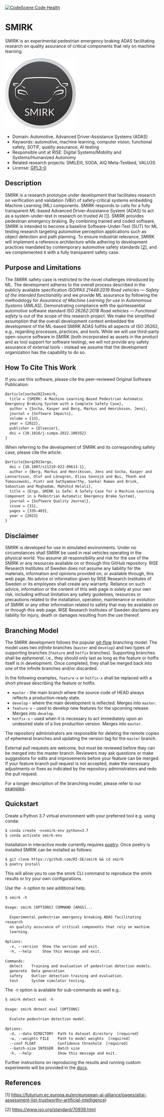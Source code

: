 [![CodeScene Code Health](https://codescene.io/projects/43828/status-badges/code-health)](https://codescene.io/projects/43828)

# SMIRK
SMIRK is an experimental pedestrian emergency braking ADAS facilitating research on quality assurance of critical components that rely on machine learning.

![Logo](/docs/figures/smirk.png) <a name="logo"></a>

- Domain: Automotive, Advanced Driver-Assistance Systems (ADAS)
- Keywords: automotive, machine learning, computer vision, functional safety, SOTIF, quality assurance, AI testing 
- Responsible unit at RISE: Digital Systems/Mobility and Systems/Humanized Autonomy
- Related research projects: SMILEIII, SODA, AIQ Meta-Testbed, VALU3S
- License: [GPL3-0](https://github.com/RI-SE/smirk/blob/main/LICENSE)

## Description
SMIRK is a research prototype under development that facilitates research on verification and validation (V&V) of safety-critical systems embedding Machine Learning (ML) components. SMIRK responds to calls for a fully transparent ML-based Advanced Driver-Assistance System (ADAS) to act as a system-under-test in research on trusted AI [[1]](#1). SMIRK provides pedestrian emergency braking. By combining trained and coded software, SMIRK is intended to become a baseline Software-Under-Test (SUT) for ML testing research targeting automotive perception applications such as object detection and path planning. To ensure industrial relevance, SMIRK will implement a reference architecture while adhering to development practices mandated by contemporary automotive safety standards [[2]](#2), and we complemented it with a fully transparent safety case.

## Purpose and Limitations
The SMIRK safety case is restricted to the novel challenges introduced by ML. The development adheres to the overall process described in the publicly available  specification *ISO/PAS 21448:2019 Road vehicles — Safety of the intended functionality* and we provide ML assurance by following the methodology for *Assurance of Machine Learning for use in Autonomous Systems* (AMLAS). Demonstrating compliance with the quintessential automotive software standard *ISO 26262:2018 Road vehicles — Functional safety* is out of the scope of this research project. We make the simplified assumption that the overall development context embedded the development of the ML-based SMIRK ADAS fulfills all aspects of ISO 26262, e.g., regarding processes, practices, and tools. While we will use third-party open-source software in SMIRK (both incorporated as assets in the product and as tool support for software testing), we will not provide any safety assurance of external tools - instead we assume that the development organization has the capability to do so.

## How To Cite This Work
If you use this software, please cite the peer-reviewed Original Software Publication:

```
@article{socha2022smirk,
  title = {SMIRK: A Machine Learning-Based Pedestrian Automatic Emergency Braking System with a Complete Safety Case},
  author = {Socha, Kasper and Borg, Markus and Henriksson, Jens},
  journal = {Software Impacts},
  volume = {13},
  year = {2022},
  publisher = {Elsevier},
  doi = {10.1016/j.simpa.2022.100352}
}
```

When referring to the development of SMIRK and its corresponding safety case, please cite the article:

```
@article{borg2023ergo,
  doi = {10.1007/s11219-022-09613-1},
  author = {Borg, Markus and Henriksson, Jens and Socha, Kasper and Lennartsson, Olof and Lönegren, Elias Sonnsjö and Bui, Thanh and Tomaszewski, Piotr and Sathyamoorthy, Sankar Raman and Brink, Sebastian and Moghadam, Mahshid Helali},  
  title = {Ergo, SMIRK is Safe: A Safety Case for a Machine Learning Component in a Pedestrian Automatic Emergency Brake System},
  journal = {Software Quality Journal},
  issue = {31},
  pages = {335–403},
  year = {2023}
}
```

## Disclaimer
SMIRK is developed for use in simulated environments. Under no circumstances shall SMIRK be used in real vehicles operating in the physical world. You assume all responsibility and risk for the use of the SMIRK or any resources available on or through this GitHub repository. RISE Research Institutes of Sweden does not assume any liability for the materials, information and opinions provided on, or available through, this web page. No advice or information given by RISE Research Institutes of Sweden or its employees shall create any warranty. Reliance on such advice, information or the content of this web page is solely at your own risk, including without limitation any safety guidelines, resources or precautions related to the installation, operation, maintenance or evolution of SMIRK or any other information related to safety that may be available on or through this web page. RISE Research Institutes of Sweden disclaims any liability for injury, death or damages resulting from the use thereof. 

## Branching Model

The SMIRK development follows the popular [git-flow](https://nvie.com/posts/a-successful-git-branching-model/) branching model. The model uses two *infinite* branches (`master` and `develop`) and two types of supporting branches (`feature` and `hotfix` branches). Supporting branches shall be *ephemeral*, i.e., they should only last as long as the feature or hotfix itself is in development. Once completed, they shall be merged back into one of the infinite branches and/or discarded.

In the following examples, `feature-x` or `hotfix-x` shall be replaced with a short phrase describing the feature or hotfix.

- `master` - the main branch where the source code of HEAD always reflects a production-ready state.
- `develop` - where the main development is reflected. Merges into `master`.
- `feature-x` - used to develop new features for the upcoming release. Merges into `develop`.
-	`hotfix-x` - used when it is necessary to act immediately upon an undesired state of a live production version. Merges into `master`.

The repository administrators are responsible for deleting the remote copies of ephemeral branches and updating the version tag for the `master` branch.

External pull requests are welcome, but must be reviewed before they can be merged into the master branch. Reviewers may ask questions or make suggestions for edits and improvements before your feature can be merged. If your feature branch pull request is not accepted, make the necessary adjustments or fixes as indicated by the repository administrators and redo the pull request.

For a longer description of the branching model, please refer to our [examples](https://github.com/RI-SE/smirk/blob/main/branching.md).

## Quickstart
Create a Python 3.7 virtual environment with your preferred tool e.g. using conda:

```
$ conda create -n=smirk-env python=3.7
$ conda activate smirk-env
```

Installation in interactive mode currently requires [poetry](https://python-poetry.org/). Once poetry is installed SMRIK can be installed as follows:

```
$ git clone https://github.com/RI-SE/smirk && cd smirk
$ poetry install
```

This will allow you to use the smirk CLI command to reproduce the smirk results or try your own configurations.

Use the `-h` option to see additional help.

```
$ smirk -h

Usage: smirk [OPTIONS] COMMAND [ARGS]...

  Experimental pedestrian emergency breaking ADAS facilitating research
  on quality assurance of critical components that rely on machine
  learning.

Options:
  -v, --version  Show the version and exit.
  -h, --help     Show this message and exit.

Commands:
  detect    Training and evaluation of pedestrian detection models.
  generate  Data generation
  safety    Outlier detection training and evaluation.
  test      System simulator testing.
```

The `-h` option is available for sub-commands as well e.g.:

```
$ smirk detect eval -h

Usage: smirk detect eval [OPTIONS]

  Evalute pedestrian detection model.

Options:
  -d, --data DIRECTORY  Path to dataset directory  [required]
  -w, --weights FILE    Path to model weights  [required]
  --conf FLOAT          Confidence threshold  [required]
  --batch-size INTEGER  Batch size
  -h, --help            Show this message and exit.
```

Further instructions on reproducing the results and running custom experiments will be provided in the [docs](/docs/README.md).

## References
<a id="1">[1]</a> https://futurium.ec.europa.eu/en/european-ai-alliance/pages/altai-assessment-list-trustworthy-artificial-intelligence)

<a id="2">[2]</a> https://www.iso.org/standard/70939.html
